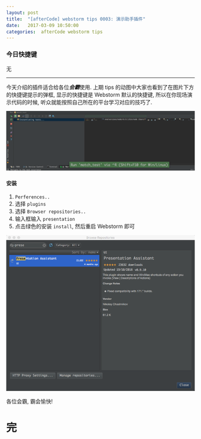 ```yaml
---
layout: post
title:  "[afterCode] webstorm tips 0003: 演示助手插件"
date:   2017-03-09 10:50:00
categories:  afterCode webstorm tips
---
```


### 今日快捷键

无

----

今天介绍的插件适合给各位***会霸***使用. 上期 tips 的动图中大家也看到了在图片下方的快捷键提示的弹框, 显示的快捷键是 Webstorm 默认的快捷键, 所以在你现场演示代码的时候, 听众就能按照自己所在的平台学习对应的技巧了.

![show assistant](https://raw.githubusercontent.com/stormslowly/stormslowly.github.io/master/imgs/presentation_assistant_shwo.png)

#### 安装

1. `Perferences..`
2. 选择 `plugins`
3. 选择 `Browser repositories..`
4. 输入框输入 `presentation`
5. 点击绿色的安装 `install`, 然后重启 Webstorm 即可


![install assistant](https://raw.githubusercontent.com/stormslowly/stormslowly.github.io/master/imgs/install_presentaion_assistant.png)

各位会霸, 霸会愉快!

# 完
